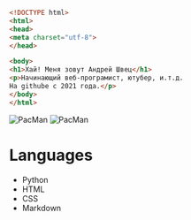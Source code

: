 ```Html
<!DOCTYPE html>
<html>
<head>
<meta charset="utf-8">
</head>

<body>
<h1>Хай! Меня зовут Андрей Швец</h1>
<p>Начинающий веб-програмист, ютубер, и.т.д.
На githubе с 2021 года.</p>
</body>
</html>
```


![PacMan](https://img.shields.io/github/followers/Aggggsu?style=social)
![PacMan](https://img.shields.io/github/stars/aggggsu?style=social)

# Languages

- Python
- HTML
- CSS
- Markdown

